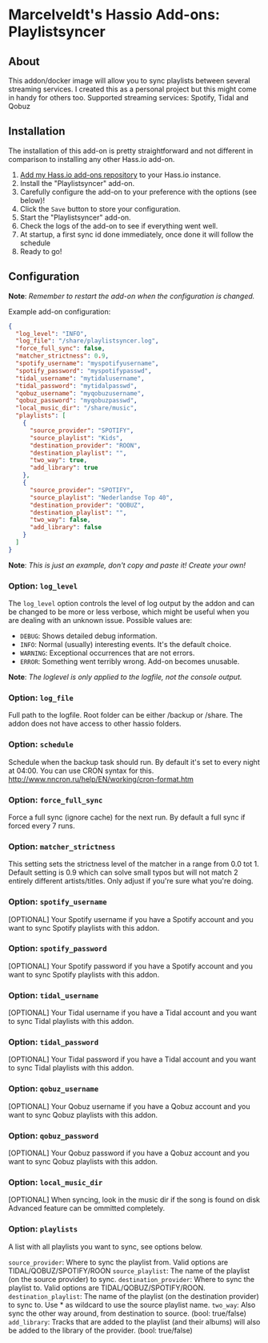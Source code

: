 # Marcelveldt's Hassio Add-ons: Playlistsyncer

## About

This addon/docker image will allow you to sync playlists between several streaming services.
I created this as a personal project but this might come in handy for others too.
Supported streaming services: Spotify, Tidal and Qobuz

## Installation

The installation of this add-on is pretty straightforward and not different in
comparison to installing any other Hass.io add-on.

1. [Add my Hass.io add-ons repository][repository] to your Hass.io instance.
1. Install the "Playlistsyncer" add-on.
1. Carefully configure the add-on to your preference with the options (see below)!
1. Click the `Save` button to store your configuration.
1. Start the "Playlistsyncer" add-on.
1. Check the logs of the add-on to see if everything went well.
1. At startup, a first sync id done immediately, once done it will follow the schedule
1. Ready to go!



## Configuration

**Note**: _Remember to restart the add-on when the configuration is changed._

Example add-on configuration:

```json
{
  "log_level": "INFO",
  "log_file": "/share/playlistsyncer.log",
  "force_full_sync": false,
  "matcher_strictness": 0.9,
  "spotify_username": "myspotifyusername",
  "spotify_password": "myspotifypasswd",
  "tidal_username": "mytidalusername",
  "tidal_password": "mytidalpasswd",
  "qobuz_username": "myqobuzusername",
  "qobuz_password": "myqobuzpasswd",
  "local_music_dir": "/share/music",
  "playlists": [
    {
      "source_provider": "SPOTIFY",
      "source_playlist": "Kids",
      "destination_provider": "ROON",
      "destination_playlist": "",
      "two_way": true,
      "add_library": true
    },
    {
      "source_provider": "SPOTIFY",
      "source_playlist": "Nederlandse Top 40",
      "destination_provider": "QOBUZ",
      "destination_playlist": "",
      "two_way": false,
      "add_library": false
    }
  ]
}
```

**Note**: _This is just an example, don't copy and paste it! Create your own!_

### Option: `log_level`

The `log_level` option controls the level of log output by the addon and can
be changed to be more or less verbose, which might be useful when you are
dealing with an unknown issue. Possible values are:

- `DEBUG`: Shows detailed debug information.
- `INFO`: Normal (usually) interesting events. It's the default choice.
- `WARNING`: Exceptional occurrences that are not errors.
- `ERROR`: Something went terribly wrong. Add-on becomes unusable.

**Note**: _The loglevel is only applied to the logfile, not the console output._

### Option: `log_file`

Full path to the logfile. Root folder can be either /backup or /share. The addon does not have access to other hassio folders.

### Option: `schedule`

Schedule when the backup task should run. By default it's set to every night at 04:00.
You can use CRON syntax for this. http://www.nncron.ru/help/EN/working/cron-format.htm

### Option: `force_full_sync`

Force a full sync (ignore cache) for the next run. By default a full sync if forced every 7 runs.

### Option: `matcher_strictness`

This setting sets the strictness level of the matcher in a range from 0.0 tot 1.
Default setting is 0.9 which can solve small typos but will not match 2 entirely different artists/titles.
Only adjust if you're sure what you're doing.

### Option: `spotify_username`

[OPTIONAL]
Your Spotify username if you have a Spotify account and you want to sync Spotify playlists with this addon.

### Option: `spotify_password`

[OPTIONAL]
Your Spotify password if you have a Spotify account and you want to sync Spotify playlists with this addon.

### Option: `tidal_username`

[OPTIONAL]
Your Tidal username if you have a Tidal account and you want to sync Tidal playlists with this addon.

### Option: `tidal_password`

[OPTIONAL]
Your Tidal password if you have a Tidal account and you want to sync Tidal playlists with this addon.

### Option: `qobuz_username`

[OPTIONAL]
Your Qobuz username if you have a Qobuz account and you want to sync Qobuz playlists with this addon.

### Option: `qobuz_password`

[OPTIONAL]
Your Qobuz password if you have a Qobuz account and you want to sync Qobuz playlists with this addon.

### Option: `local_music_dir`

[OPTIONAL]
When syncing, look in the music dir if the song is found on disk
Advanced feature can be ommitted completely.

### Option: `playlists`

A list with all playlists you want to sync, see options below.

`source_provider`: Where to sync the playlist from. Valid options are TIDAL/QOBUZ/SPOTIFY/ROON
`source_playlist`: The name of the playlist (on the source provider) to sync.
`destination_provider`: Where to sync the playlist to. Valid options are TIDAL/QOBUZ/SPOTIFY/ROON.
`destination_playlist`: The name of the playlist (on the destination provider) to sync to. Use * as wildcard to use the source playlist name.
`two_way`: Also sync the other way around, from destination to source. (bool: true/false)
`add_library`: Tracks that are added to the playlist (and their albums) will also be added to the library of the provider. (bool: true/false)


[repository]: https://github.com/lbouriez/hassio-addons